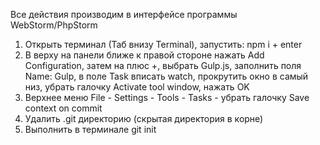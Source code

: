 Все действия производим в интерфейсе программы WebStorm/PhpStorm

1. Открыть терминал (Таб внизу Terminal), запустить: npm i + enter
2. В верху на панели ближе к правой стороне нажать Add Configuration, затем на плюс +, выбрать Gulp.js, заполнить поля Name: Gulp, в поле Task вписать watch, прокрутить окно в самый низ, убрать галочку Activate tool window, нажать OK
3. Верхнее меню File - Settings - Tools - Tasks - убрать галочку Save context on commit
4. Удалить .git директорию (скрытая директория в корне)
5. Выполнить в терминале git init
